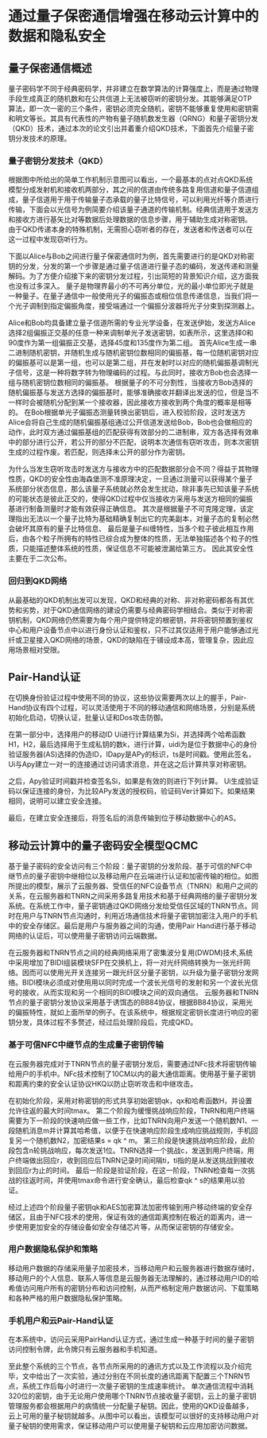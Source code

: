 # 通过量子保密通信增强在移动云计算中的数据和隐私安全

## 量子保密通信概述

量子密码学不同于经典密码学，并非建立在数学算法的计算强度上，而是通过物理手段生成真正的随机数和在公共信道上无法被窃听的密钥分发。其能够满足OTP算法，即一次一密的三个条件，密钥必须完全随机，密钥不能够重复使用和密钥需和明文等长。其具有代表性的产物有量子随机数发生器（QRNG）和量子密钥分发（QKD）技术，通过本次的论文引出并着重介绍QKD技术，下面首先介绍量子密钥分发技术的原理。

### 量子密钥分发技术（QKD）

根据图中所给出的简单工作机制示意图可以看出，一个最基本的点对点QKD系统模型分成发射机和接收机两部分，其之间的信道由传统多路复用信道和量子信道组成，量子信道用于用于传输量子态承载的量子比特信号，可以利用光纤等介质进行传输，下面会以光信号为例简要介绍该量子通道的传输机制。经典信道用于发送方和接收方进行基矢比对等数据后处理数据的信息步骤，用于辅助生成对称密钥。
由于QKD传递本身的特殊机制，无需担心窃听者的存在，发送者和传送者可以在这一过程中发现窃听行为。

下面以Alice与Bob之间进行量子保密通信时为例，首先需要进行的是QKD对称密钥的分发，分发的第一个步骤是通过量子信道进行量子态的编码，发送传递和测量解码。为了方便介绍接下来的密钥分发过程，引出简短的背景知识介绍，这方面我也没有过多深入。
量子是物理界最小的不可再分单位，光的最小单位即光子就是一种量子。在量子通信中一般使用光子的偏振态或相位信息传递信息，当我们将一个光子调制到指定偏振角度，接受端通过一个偏振分波器将光子分束到探测器上。

Alice和Bob均具备建立量子信道所需的专业光学设备，在发送伊始，发送方Alice选择2组偏振正交基的任意一种来调制单光子发送密钥，如表所示，这里选择0和90度作为第一组偏振正交基，选择45度和135度作为第二组。
首先Alice生成一串二进制随机密钥，并随机生成与随机密钥位数相同的偏振基，每一位随机密钥对应的偏振基可以是第一组，也可以是第二组，并在发射时以对应的随机偏振基调制光子信号，这是一种将数字转为物理编码的过程。与此同时，接收方Bob也会选择一组与随机密钥位数相同的偏振基。
根据量子的不可分割性，当接收方Bob选择的随机偏振基与发送方选择的偏振基时，能够准确接收并翻译出发送的位，但是当不一样时会被随机分配到某一个接收器，因此接收方接收到两个角度的概率是相等的。
在Bob根据单光子偏振态测量转换出密钥后，进入校验阶段，这时发送方Alice会将自己生成的随机偏振基组通过公开信道发送给Bob，Bob也会做相应的动作，此时双方通过偏振基组的匹配获得有效部分的二进制串，双方各选择有效串中的部分进行公开，若公开的部分不匹配，说明本次通信有窃听攻击，则本次密钥生成的过程作废。若匹配，则选择未公开的部分作为密钥。

为什么当发生窃听攻击时发送方与接收方中的匹配数据部分会不同？得益于其物理性质，QKD的安全性由海森堡测不准原理决定，一旦通过测量可以获得某个量子系统部分状态信息，那么该量子系统就必然会发生扰动，除非事先已知该量子系统的可能状态是彼此正交的，使得QKD过程中仅当接收方采用与发送方相同的偏振基进行制备测量时才能有效获得正确信息。
其次是根据量子不可克隆定理，该定理指出无法以一个量子比特为基础精确复制出它的完美副本，对量子态的复制必然会破坏其原有的量子比特信息、
最后是量子纠缠特性，当多个粒子彼此相互作用后，由各个粒子所拥有的特性已综合成为整体的性质，无法单独描述各个粒子的性质，只能描述整体系统的性质，保证信息不可能被泄漏给第三方。
因此其安全性主要在于二次公布。

### 回归到QKD网络

从最基础的QKD机制出发可以发现，QKD和经典的对称、非对称密码都各有其优势和劣势，对于QKD通信网络的建设仍需要与经典密码学相结合。类似于对称密钥机制，QKD网络仍然需要为每个用户提供特定的根密钥，并将密钥预置到鉴权中心和用户设备节点中以进行身份认证和鉴权，只不过其仅适用于用户能够通过光纤或卫星接入QKD网络的场景，QKD的缺陷在于铺设成本高，管理复杂，因此应用场景相对受限。

## Pair-Hand认证

在切换身份验证过程中使用不同的协议，这些协议需要两次以上的握手，Pair-Hand协议有四个过程，可以灵活使用于不同的移动通信和网络场景，分别是系统初始化启动，切换认证，批量认证和Dos攻击防御。

在第一部分中，选择用户的移动ID Ui进行计算结果为Si，并选择两个哈希函数H1，H2，最后选择用于生成私钥的数k，进行计算，uidi为是位于数据中心的身份验证服务器(AS)选择的伪造ID，IDapy是APy的标识，ts是时间戳。使用此签名，Ui与Apy建立一对一的连接通过访问请求消息，并在这之后计算共享对称密钥。

之后，Apy验证时间戳并检查签名Si，如果是有效的则进行下列计算。
Ui生成验证码以保证连接的身份，为比较APy发送的授权码，验证码Ver计算如下。如果结果相同，说明可以建立安全连接。

最后，在建立安全连接后，将签名后的消息传输到位于移动数据中心的AS。

## 移动云计算中的量子密码安全模型QCMC

基于量子密码的安全访问有三个阶段：量子密钥的分发阶段、基于可信的NFC中继节点的量子密钥中继相位以及移动用户在云端进行认证和加密传输的相位。如图所提出的模型，展示了云服务器、受信任的NFC设备节点（TNRN）和用户之间的关系，在云服务器和TNRN之间采用多路复用技术和基于经典网络的量子密钥分发系统。在系统工作中，量子密钥通过QKD网络分发给受信任区域的TNRN节点。同时在用户与TNRN节点沟通时，利用近场通信技术将量子密钥加密注入用户的手机中的安全存储区。最后是用户与服务器之间的沟通，使用Pair Hand进行基于移动网络的认证后，可以使用量子密钥访问云端数据。

在云服务器和TNRN节点之间的经典网络采用了密集波分复用(DWDM)技术,系统中采用增加了BIDI组装模块SFP在交换机上，将一对光纤网络转换为一张光纤网络。因而可以使用光开关连接另一跟光纤区分量子密钥，以升级为量子密钥分发网络。BIDI模块必须成对使用用以同时完成一个波长光信号的发射和另一个波长光信号的接收，从而实现和另一个相同的BIDI模块之间的双向通信。
云服务器和TNRN节点的量子密钥分发协议采用基于诱饵态的BB84协议，根据BB84协议，采用光的偏振特性，就如上面所举的例子。在该系统中，根据规定密钥长度进行响应的密钥分发，具体过程不多赘述，经过后处理阶段后，完成QKD。

### 基于可信NFC中继节点的生成量子密钥传输

在云服务器完成对于TNRN节点的量子密钥分发后，需要通过NFc技术将密钥传输给用户的手机中。NFc技术控制了10CM以内的最大通信距离。使用基于量子密钥和距离约束的安全认证协议HKQ以防止窃听攻击和中继攻击。

在初始化阶段，采用对称密钥的形式共享初始密钥qk，qx和哈希函数H，并设置允许往返的最大时间tmax。
第二个阶段为缓慢挑战响应阶段，TNRN和用户终端需要为下一阶段的快速响应做一些工作，比如TNRN向用户发送一个随机数N1、一段随机消息m并计算其哈希值，以便于在快速响应阶段生成响应挑战规则，手机回复另一个随机数N2，加密结果s = qk ^ m。
第三阶段是快速挑战响应阶段，此阶段包含n轮挑战响应，每次发送1位。TNRN选择一个挑战c，发送到用户终端，用户终端做出回应r，收到回应后TNRN记录时间间隔ti，ti指的是从发送挑战到接收到回应r为止的时间。
最后一阶段是验证阶段，在这一阶段，TNRN检查每一次挑战的往返时间，并使用tmax命令进行安全确认，最后检查qk ^ s的结果用以验证。

经过上述四个阶段量子密钥qk和AES加密算法加密传输到用户移动终端的安全存储区，且由于NFC技术的使用，保证有效的通信距离控制在极近的距离内，进一步使用更加安全的存储设备如安全存储芯片等，从而保证密钥的存储安全。

### 用户数据隐私保护和策略

移动用户数据的存储采用量子加密技术，当移动用户和云服务器进行数据存储时，移动用户的个人信息、联系人等信息是云服务器无法理解的，通过移动用户ID的哈希值访问用户所有的密钥分布和访问控制，从而严格制定用户数据访问、下载策略和各种严格的用户数据隐私保护策略。

### 手机用户和云Pair-Hand认证

在本系统中，访问云采用PairHand认证方式，通过生成一种基于时间的量子密钥访问控制令牌，此令牌只有云服务器和手机知道。


至此整个系统的三个节点，各节点所采用的的通讯方式以及工作流程以及介绍完毕，文中给出了一次实验，通过分别在不同长度的通讯距离下配置三个TNRN节点，系统工作后每小时进行一次量子密钥的生成速率统计。
单次通信流程中消耗320位的密钥，由于无论用户使用哪个TNRN节点接收量子密钥，云上的量子密钥管理服务都会根据用户的病情统一分配量子秘钥。因此，使用的QKD设备越多，云上可用的量子秘钥就越多。从图中可以看出，该模型可以很好的支持移动用户对量子秘钥的使用需求，保证移动用户可以使用量子秘钥和云应用加密访问数据。

